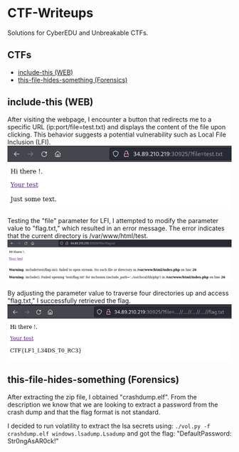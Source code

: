 # CTF-Writeups
Solutions for CyberEDU and Unbreakable CTFs.

## CTFs
- [include-this (WEB)](https://github.com/N3agu/CTF-Writeups#include-this-web)
- [this-file-hides-something (Forensics)](https://github.com/N3agu/CTF-Writeups#) 

## include-this (WEB)
After visiting the webpage, I encounter a button that redirects me to a specific URL (ip:port/file=test.txt) and displays the content of the file upon clicking. This behavior suggests a potential vulnerability such as Local File Inclusion (LFI).
![image1](https://raw.githubusercontent.com/N3agu/CTF-Writeups/main/images/include-this1.png)

Testing the "file" parameter for LFI, I attempted to modify the parameter value to "flag.txt," which resulted in an error message. The error indicates that the current directory is /var/www/html/test.
![image2](https://raw.githubusercontent.com/N3agu/CTF-Writeups/main/images/include-this2.png)

By adjusting the parameter value to traverse four directories up and access "flag.txt," I successfully retrieved the flag.
![image3](https://raw.githubusercontent.com/N3agu/CTF-Writeups/main/images/include-this3.png)

## this-file-hides-something (Forensics)
After extracting the zip file, I obtained "crashdump.elf". From the description we know that we are looking to extract a password from the crash dump and that the flag format is not standard.

I decided to run volatility to extract the lsa secrets using: `./vol.py -f crashdump.elf windows.lsadump.Lsadump` and got the flag: "DefaultPassword: Str0ngAsAR0ck!"
